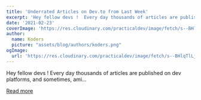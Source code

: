 ```yaml
---
title: 'Underrated Articles on Dev.to from Last Week'
excerpt: 'Hey fellow devs !  Every day thousands of articles are published on dev platforms, and sometimes, ami...'
date: '2021-02-23'
coverImage: 'https://res.cloudinary.com/practicaldev/image/fetch/s--BHlqTlLj--/c_imagga_scale,f_auto,fl_progressive,h_420,q_auto,w_1000/https://dev-to-uploads.s3.amazonaws.com/uploads/articles/30xfdra2xr61fuqmn6sp.png'
author:
  name: Koders
  picture: "assets/blog/authors/koders.png"
ogImage:
  url: 'https://res.cloudinary.com/practicaldev/image/fetch/s--BHlqTlLj--/c_imagga_scale,f_auto,fl_progressive,h_420,q_auto,w_1000/https://dev-to-uploads.s3.amazonaws.com/uploads/articles/30xfdra2xr61fuqmn6sp.png'
---
```


Hey fellow devs !  Every day thousands of articles are published on dev platforms, and sometimes, ami...

[Read more](https://dev.to/xenoxdev/underrated-articles-on-dev-to-from-last-week-dk5)
